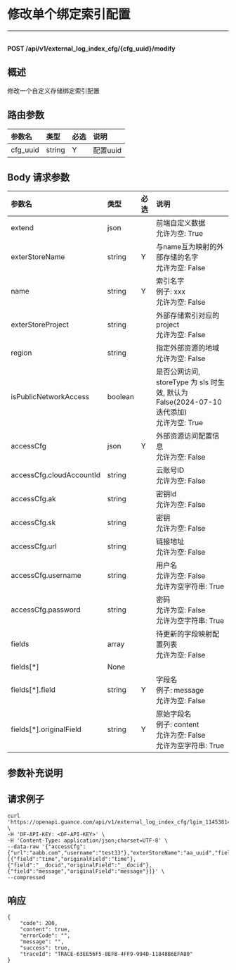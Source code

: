 # 修改单个绑定索引配置

---

<br />**POST /api/v1/external_log_index_cfg/\{cfg_uuid\}/modify**

## 概述
修改一个自定义存储绑定索引配置




## 路由参数

| 参数名        | 类型     | 必选   | 说明              |
|:-----------|:-------|:-----|:----------------|
| cfg_uuid | string | Y | 配置uuid<br> |


## Body 请求参数

| 参数名        | 类型     | 必选   | 说明              |
|:-----------|:-------|:-----|:----------------|
| extend | json |  | 前端自定义数据<br>允许为空: True <br> |
| exterStoreName | string | Y | 与name互为映射的外部存储的名字<br>允许为空: False <br> |
| name | string | Y | 索引名字<br>例子: xxx <br>允许为空: False <br> |
| exterStoreProject | string |  | 外部存储索引对应的project<br>允许为空: False <br> |
| region | string |  | 指定外部资源的地域<br>允许为空: False <br> |
| isPublicNetworkAccess | boolean |  | 是否公网访问, storeType 为 sls 时生效, 默认为 False(2024-07-10迭代添加)<br>允许为空: True <br> |
| accessCfg | json | Y | 外部资源访问配置信息<br>允许为空: False <br> |
| accessCfg.cloudAccountId | string |  | 云账号ID<br>允许为空: False <br> |
| accessCfg.ak | string |  | 密钥Id<br>允许为空: False <br> |
| accessCfg.sk | string |  | 密钥<br>允许为空: False <br> |
| accessCfg.url | string |  | 链接地址<br>允许为空: False <br> |
| accessCfg.username | string |  | 用户名<br>允许为空: False <br>允许为空字符串: True <br> |
| accessCfg.password | string |  | 密码<br>允许为空: False <br>允许为空字符串: True <br> |
| fields | array |  | 待更新的字段映射配置列表<br>允许为空: False <br> |
| fields[*] | None |  | <br> |
| fields[*].field | string | Y | 字段名<br>例子: message <br>允许为空: False <br> |
| fields[*].originalField | string | Y | 原始字段名<br>例子: content <br>允许为空: False <br>允许为空字符串: True <br> |

## 参数补充说明





## 请求例子
```shell
curl 'https://openapi.guance.com/api/v1/external_log_index_cfg/lgim_1145381480dd4a4f95bccdb1f0889141/modify' \
-H 'DF-API-KEY: <DF-API-KEY>' \
-H 'Content-Type: application/json;charset=UTF-8' \
--data-raw '{"accessCfg":{"url":"aabb.com","username":"test33"},"exterStoreName":"aa_uuid","fields":[{"field":"time","originalField":"time"},{"field":"__docid","originalField":"__docid"},{"field":"message","originalField":"message"}]}' \
--compressed 
```




## 响应
```shell
{
    "code": 200,
    "content": true,
    "errorCode": "",
    "message": "",
    "success": true,
    "traceId": "TRACE-63EE56F5-8EFB-4FF9-994D-11848B6EFA80"
} 
```




